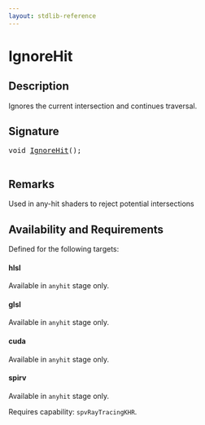 ```yaml
---
layout: stdlib-reference
---
```


# IgnoreHit

## Description

Ignores the current intersection and continues traversal.



## Signature 

<pre>
<span class="code_keyword">void</span> <a href="ignorehit-06.html">IgnoreHit</a>();

</pre>

## Remarks
Used in any-hit shaders to reject potential intersections


## Availability and Requirements

Defined for the following targets:

#### hlsl
Available in `anyhit` stage only.

#### glsl
Available in `anyhit` stage only.

#### cuda
Available in `anyhit` stage only.

#### spirv
Available in `anyhit` stage only.

Requires capability: `spvRayTracingKHR`.


